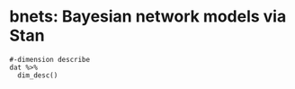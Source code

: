 # bnets: Bayesian network models via Stan
```{r eval=TRUE}
#-dimension describe
dat %>% 
  dim_desc() 
```
